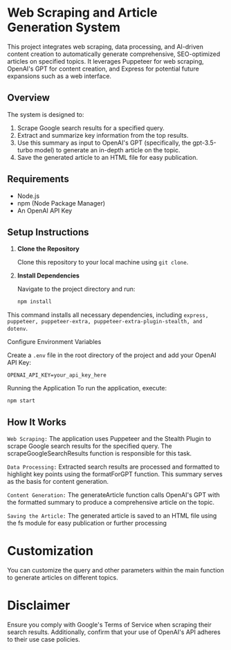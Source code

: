 # Web Scraping and Article Generation System

This project integrates web scraping, data processing, and AI-driven content creation to automatically generate comprehensive, SEO-optimized articles on specified topics. It leverages Puppeteer for web scraping, OpenAI's GPT for content creation, and Express for potential future expansions such as a web interface.

## Overview

The system is designed to:

1. Scrape Google search results for a specified query.
2. Extract and summarize key information from the top results.
3. Use this summary as input to OpenAI's GPT (specifically, the gpt-3.5-turbo model) to generate an in-depth article on the topic.
4. Save the generated article to an HTML file for easy publication.

## Requirements

- Node.js
- npm (Node Package Manager)
- An OpenAI API Key

## Setup Instructions

1. **Clone the Repository**

   Clone this repository to your local machine using `git clone`.

2. **Install Dependencies**

   Navigate to the project directory and run:

   ```bash
   npm install
   ```

This command installs all necessary dependencies, including `express, puppeteer, puppeteer-extra, puppeteer-extra-plugin-stealth, and dotenv`.

Configure Environment Variables

Create a `.env` file in the root directory of the project and add your OpenAI API Key:

```
OPENAI_API_KEY=your_api_key_here
```

Running the Application
To run the application, execute:

```
npm start
```

## How It Works

`Web Scraping:` The application uses Puppeteer and the Stealth Plugin to scrape Google search results for the specified query. The scrapeGoogleSearchResults function is responsible for this task.

`Data Processing:` Extracted search results are processed and formatted to highlight key points using the formatForGPT function. This summary serves as the basis for content generation.

`Content Generation:` The generateArticle function calls OpenAI's GPT with the formatted summary to produce a comprehensive article on the topic.

`Saving the Article:` The generated article is saved to an HTML file using the fs module for easy publication or further processing

# Customization

You can customize the query and other parameters within the main function to generate articles on different topics.

# Disclaimer

Ensure you comply with Google's Terms of Service when scraping their search results. Additionally, confirm that your use of OpenAI's API adheres to their use case policies.
